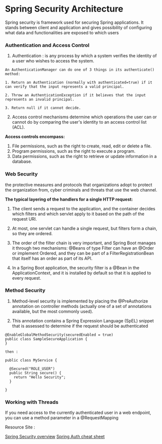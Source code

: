 # Spring Security Architecture

Spring security is framework used for securing Spring applications. It stands between client and application and gives possibility of configuring what data and functionalities are exposed to which users

### Authentication and Access Control

1. Authentication : is any process by which a system verifies the identity of a user who wishes to access the system.

```
An AuthenticationManager can do one of 3 things in its authenticate() method:

1. Return an Authentication (normally with authenticated=true) if it can verify that the input represents a valid principal.

2. Throw an AuthenticationException if it believes that the input represents an invalid principal.

3. Return null if it cannot decide.
```
2. Access control mechanisms determine which operations the user can or cannot do by comparing the user's identity to an access control list (ACL).

**Access controls encompass:**
1. File permissions, such as the right to create, read, edit or delete a file.
2. Program permissions, such as the right to execute a program.
3. Data permissions, such as the right to retrieve or update information in a database.

### Web Security

the protective measures and protocols that organizations adopt to protect the organization from, cyber criminals and threats that use the web channel.

**The typical layering of the handlers for a single HTTP request:**

1. The client sends a request to the application, and the container decides which filters and which servlet apply to it based on the path of the request URI.

2. At most, one servlet can handle a single request, but filters form a chain, so they are ordered.

3. The order of the filter chain is very important, and Spring Boot manages it through two mechanisms: @Beans of type Filter can have an @Order or implement Ordered, and they can be part of a FilterRegistrationBean that itself has an order as part of its API.

4. In a Spring Boot application, the security filter is a @Bean in the ApplicationContext, and it is installed by default so that it is applied to every request.

### Method Security

1. Method-level security is implemented by placing the @PreAuthorize annotation on controller methods (actually one of a set of annotations available, but the most commonly used).

2. This annotation contains a Spring Expression Language (SpEL) snippet that is assessed to determine if the request should be authenticated

```
@EnableGlobalMethodSecurity(securedEnabled = true)
public class SampleSecureApplication {
}

then :

public class MyService {

  @Secured("ROLE_USER")
  public String secure() {
    return "Hello Security";
  }

}
```

### Working with Threads

If you need access to the currently authenticated user in a web endpoint, you can use a method parameter in a @RequestMapping


Resource Site :

[Spring Security overview](https://spring.io/guides/topicals/spring-security-architecture/)
[Spring Auth cheat sheet](https://github.com/codefellows/seattle-java-401d2/blob/master/SpringAuthCheatSheet.md)
